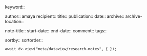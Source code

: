 keyword:: 

author:: amaya
recipient:: 
title:: 
publication:: 
date:: 
archive:: 
archive-location:: 

note-title:: 
start-date:: 
end-date:: 
comment:: 
tags:: 

sortby:: 
sortorder:: 

```dataviewjs
await dv.view("meta/dataview/research-notes", { });
```
